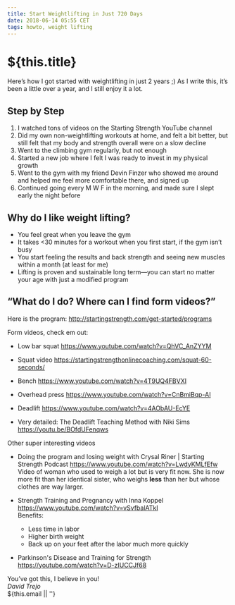 ```yaml
---
title: Start Weightlifting in Just 720 Days
date: 2018-06-14 05:55 CET
tags: howto, weight lifting
---
```

# ${this.title}

Here’s how I got started with weightlifting in just 2 years ;) As I write this, it’s been a little over a year, and I still enjoy it a lot.

## Step by Step
1. I watched tons of videos on the Starting Strength YouTube channel
2. Did my own non-weightlifting workouts at home, and felt a bit better, but still felt that my body and strength overall were on a slow decline
3. Went to the climbing gym regularly, but not enough
4. Started a new job where I felt I was ready to invest in my physical growth
5. Went to the gym with my friend Devin Finzer who showed me around and helped me feel more comfortable there, and signed up
6. Continued going every M W F in the morning, and made sure I slept early the night before


## Why do I like weight lifting?
- You feel great when you leave the gym
- It takes <30 minutes for a workout when you first start, if the gym isn’t busy
- You start feeling the results and back strength and seeing new muscles within a month (at least for me)
- Lifting is proven and sustainable long term—you can start no matter your age with just a modified program

## “What do I do? Where can I find form videos?”

Here is the program: http://startingstrength.com/get-started/programs

Form videos, check em out:

- Low bar squat https://www.youtube.com/watch?v=QhVC_AnZYYM
- Squat video https://startingstrengthonlinecoaching.com/squat-60-seconds/

- Bench https://www.youtube.com/watch?v=4T9UQ4FBVXI
- Overhead press https://www.youtube.com/watch?v=CnBmiBqp-AI
- Deadlift https://www.youtube.com/watch?v=4AObAU-EcYE

- Very detailed: The Deadlift Teaching Method with Niki Sims
https://youtu.be/BOfdUFenqws 

Other super interesting videos

- Doing the program and losing weight with Crysal Riner | Starting Strength Podcast
https://www.youtube.com/watch?v=LwdyKMLfEfw   
  Video of woman who used to weigh a lot but is very fit now. She is now more fit than her identical sister, who weighs **less** than her but whose clothes are way larger.

- Strength Training and Pregnancy with Inna Koppel https://www.youtube.com/watch?v=vSvfbalATkI   
  Benefits:
  - Less time in labor
  - Higher birth weight
  - Back up on your feet after the labor much more quickly

- Parkinson's Disease and Training for Strength https://youtube.com/watch?v=D-zIUCCJf68

You’ve got this, I believe in you!   
_David Trejo_  
${this.email || ''}

